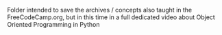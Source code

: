 Folder intended to save the archives / concepts also taught in the FreeCodeCamp.org, but in this time in a full dedicated video about Object Oriented Programming in Python
